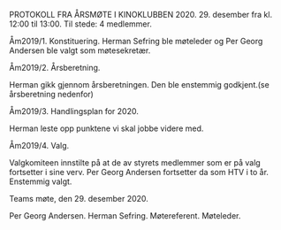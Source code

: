 PROTOKOLL FRA ÅRSMØTE I KINOKLUBBEN 2020.
                                           29. desember fra kl. 12:00 til 13:00.
Til stede: 4 medlemmer.


Åm2019/1. Konstituering.
Herman Sefring ble møteleder og Per Georg Andersen ble valgt som møtesekretær.

Åm2019/2. Årsberetning.

Herman gikk gjennom årsberetningen. Den ble enstemmig godkjent.(se årsberetning nedenfor)

Åm2019/3.  Handlingsplan for 2020.

Herman leste opp punktene vi skal jobbe videre med.

Åm2019/4.    Valg.

Valgkomiteen innstilte på at de av styrets medlemmer som er på valg fortsetter i sine verv.
Per Georg Andersen fortsetter da som HTV i to år. Enstemmig valgt.

Teams møte, den 29. desember 2020.


Per Georg Andersen.                                            Herman Sefring.
Møtereferent.                                                         Møteleder.
